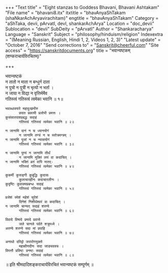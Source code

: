 +++
"Text title" = "Eight stanzas to Goddess Bhavani, Bhavani Ashtakam"
"File name" = "bhavani8.itx"
itxtitle = "bhavAnyaShTakam (shaNkarAchAryavirachitam)"
engtitle = "bhavAnyaShTakam"
Category = "aShTaka, devii, pArvatI, devI, shankarAchArya"
Location = "doc_devii"
Sublocation = "devii"
SubDeity = "pArvatI"
Author = "Shankaracharya"
Language = "Sanskrit"
Subject = "philosophy/hinduism/religion"
Indexextra = "(Meaning Russian, English, Hindi 1, 2, Videos 1, 2, 3)"
"Latest update" = "October 7, 2016"
"Send corrections to" = "Sanskrit@cheerful.com"
"Site access" = "https://sanskritdocuments.org"
title = "भवान्यष्टकम् (शण्कराचार्यविरचितम्)"

+++
  
 भवान्यष्टकं   
    न तातो न माता न बन्धुर्न दाता   
          न पुत्रो न पुत्री न भृत्यो न भर्ता ।  
    न जाया न विद्या न वृत्तिर्ममैव   
          गतिस्त्वं गतिस्त्वं त्वमेका भवानि ॥ १॥  
  
    भवाब्धावपारे महादुःखभीरु   
          प्रपात प्रकामी प्रलोभी प्रमत्तः ।  
    कुसंसारपाशप्रबद्धः सदाहं    
          गतिस्त्वं गतिस्त्वं त्वमेका भवानि ॥ २॥  
  
    न जानामि दानं न च ध्यानयोगं   
          न जानामि तन्त्रं न च स्तोत्रमन्त्रम् ।  
    न जानामि पूजां न च न्यासयोगं   
          गतिस्त्वं गतिस्त्वं त्वमेका भवानि ॥ ३॥  
  
    न जानामि पुण्यं न जानामि तीर्थं   
          न जानामि मुक्तिं लयं वा कदाचित् ।  
    न जानामि भक्तिं व्रतं वापि मातर्-  
          गतिस्त्वं गतिस्त्वं त्वमेका भवानि ॥ ४॥  
  
    कुकर्मी कुसङ्गी कुबुद्धिः कुदासः   
          कुलाचारहीनः कदाचारलीनः ।  
    कुदृष्टिः कुवाक्यप्रबन्धः सदाहं   
          गतिस्त्वं गतिस्त्वं त्वमेका भवानि ॥ ५॥  
  
    प्रजेशं रमेशं महेशं सुरेशं   
          दिनेशं निशीथेश्वरं वा कदाचित् ।  
    न जानामि चान्यत् सदाहं शरण्ये   
          गतिस्त्वं गतिस्त्वं त्वमेका भवानि ॥ ६॥  
  
    विवादे विषादे प्रमादे प्रवासे   
          जले चानले पर्वते शत्रुमध्ये ।  
    अरण्ये शरण्ये सदा मां प्रपाहि   
          गतिस्त्वं गतिस्त्वं त्वमेका भवानि ॥ ७॥  
  
    अनाथो दरिद्रो जरारोगयुक्तो  
          महाक्षीणदीनः सदा जाड्यवक्त्रः ।  
    विपत्तौ प्रविष्टः प्रनष्टः सदाहं   
          गतिस्त्वं गतिस्त्वं त्वमेका भवानि ॥ ८॥  
  
॥ इति श्रीमदादिशङ्कराचार्यविरचितं भवान्यष्टकं सम्पूर्णम् ॥  
  
  
  
